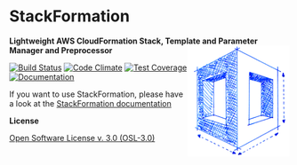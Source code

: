 # StackFormation

**Lightweight AWS CloudFormation Stack, Template and Parameter Manager and Preprocessor**
<img align="right" style="float: right; height: 200px;" src="doc/Images/stackformation_200px.png">

[![Build Status](https://travis-ci.org/AOEpeople/StackFormation.svg?branch=master)](https://travis-ci.org/AOEpeople/StackFormation)
[![Code Climate](https://codeclimate.com/github/AOEpeople/StackFormation/badges/gpa.svg)](https://codeclimate.com/github/AOEpeople/StackFormation)
[![Test Coverage](https://codeclimate.com/github/AOEpeople/StackFormation/badges/coverage.svg)](https://codeclimate.com/github/AOEpeople/StackFormation/coverage)
[![Documentation](https://readthedocs.org/projects/stackformation/badge/?version=documentation)](http://stackformation.readthedocs.io)

If you want to use StackFormation, please have a look at the [StackFormation documentation](http://stackformation.readthedocs.org)

**License**

[Open Software License v. 3.0 (OSL-3.0)](https://github.com/AOEpeople/StackFormation/blob/master/LICENSE.md)
   
